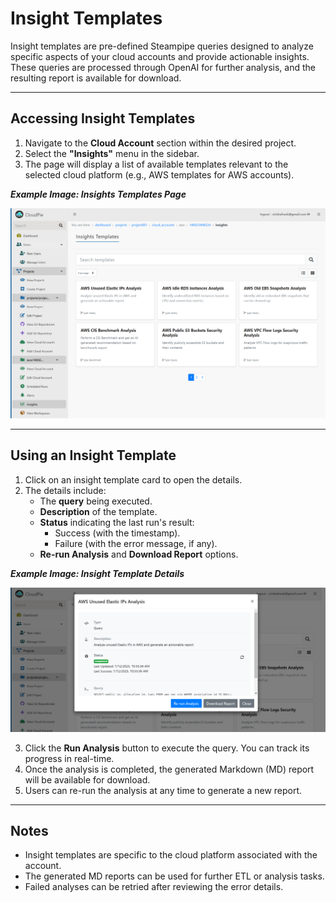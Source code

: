# Insight Templates

Insight templates are pre-defined Steampipe queries designed to analyze specific aspects of your cloud accounts and provide actionable insights. These queries are processed through OpenAI for further analysis, and the resulting report is available for download.

---

## Accessing Insight Templates

1. Navigate to the **Cloud Account** section within the desired project.
2. Select the **"Insights"** menu in the sidebar.
3. The page will display a list of available templates relevant to the selected cloud platform (e.g., AWS templates for AWS accounts).

***Example Image: Insights Templates Page***

![Insights Templates](images/insights_page.png)

---

## Using an Insight Template

1. Click on an insight template card to open the details.
2. The details include:
   - The **query** being executed.
   - **Description** of the template.
   - **Status** indicating the last run's result:
     - Success (with the timestamp).
     - Failure (with the error message, if any).
   - **Re-run Analysis** and **Download Report** options.

***Example Image: Insight Template Details***

![Insight Template Execution](images/execute_and_downoad_insights.png)

3. Click the **Run Analysis** button to execute the query. You can track its progress in real-time.
4. Once the analysis is completed, the generated Markdown (MD) report will be available for download.
5. Users can re-run the analysis at any time to generate a new report.

---

## Notes
- Insight templates are specific to the cloud platform associated with the account.
- The generated MD reports can be used for further ETL or analysis tasks.
- Failed analyses can be retried after reviewing the error details.

